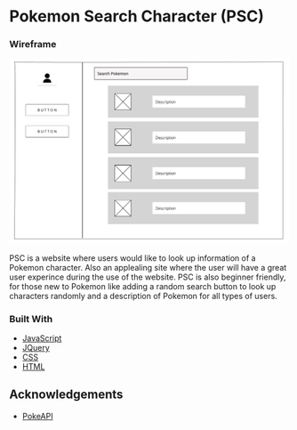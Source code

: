 

<!-- ABOUT THE PROJECT -->
# Pokemon Search Character (PSC)


### Wireframe
![alt text](https://github.com/Yescii/pokemon-search/blob/main/pokemon-framework.png?raw=true)

PSC is a website where users would like to look up information of a Pokemon character. Also an applealing site where the user will have a great user experince during the use of the website. PSC is also beginner friendly, for those new to Pokemon like adding a random search button to look up characters randomly and a description of Pokemon for all types of users.


### Built With
* [JavaScript](https://www.javascript.com/)
* [JQuery](https://jquery.com)
* [CSS](https://www.w3.org/Style/CSS/Overview.en.html)
* [HTML](https://html.com/)




<!-- ACKNOWLEDGEMENTS -->
## Acknowledgements
* [PokeAPI](https://pokeapi.co/)






